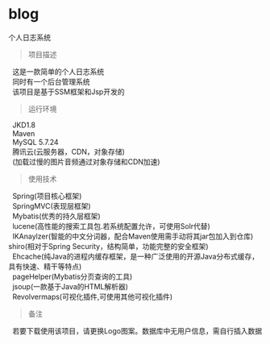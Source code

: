 # blog
个人日志系统
> 项目描述

&nbsp; 这是一款简单的个人日志系统  
&nbsp; 同时有一个后台管理系统  
&nbsp; 该项目是基于SSM框架和Jsp开发的  

> 运行环境

&nbsp; JKD1.8  
&nbsp; Maven  
&nbsp; MySQL 5.7.24  
&nbsp; 腾讯云(云服务器，CDN，对象存储)  
&nbsp; (加载过慢的图片音频通过对象存储和CDN加速)

> 使用技术

&nbsp; Spring(项目核心框架)  
&nbsp; SpringMVC(表现层框架)  
&nbsp; Mybatis(优秀的持久层框架)  
&nbsp; lucene(高性能的搜索工具包.若系统配置允许，可使用Solr代替)  
&nbsp; IKAnaylzer(智能的中文分词器，配合Maven使用需手动将其jar包加入到仓库)
&nbsp; shiro(相对于Spring Security，结构简单，功能完整的安全框架)  
&nbsp; Ehcache(纯Java的进程内缓存框架，是一种广泛使用的开源Java分布式缓存，具有快速、精干等特点)  
&nbsp; pageHelper(Mybatis分页查询的工具)  
&nbsp; jsoup(一款基于Java的HTML解析器)  
&nbsp; Revolvermaps(可视化插件,可使用其他可视化插件)

> 备注

&nbsp; 若要下载使用该项目，请更换Logo图案。数据库中无用户信息，需自行插入数据
